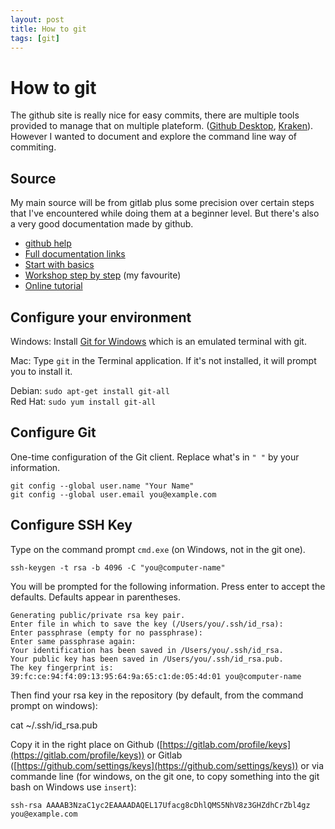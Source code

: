 ```yaml
---
layout: post
title: How to git
tags: [git]
---
```


# How to git

The github site is really nice for easy commits, there are multiple tools provided to manage that on multiple plateform. ([Github Desktop](https://desktop.github.com/), [Kraken](https://support.gitkraken.com/how-to-install)).
However I wanted to document and explore the command line way of commiting.

## Source

My main source will be from gitlab plus some precision over certain steps that I've encountered while doing them at a beginner level. But there's also a very good documentation made by github.

- [github help](https://help.github.com/)
- [Full documentation links](https://docs.gitlab.com/ce/README.html)
- [Start with basics](https://docs.gitlab.com/ce/gitlab-basics/README.html)
- [Workshop step by step](https://docs.gitlab.com/ce/university/training/user_training.html#committing) (my favourite)
- [Online tutorial](https://github.com/settings/keys)

## Configure your environment

Windows: Install [Git for Windows](https://git-for-windows.github.io) which is an emulated terminal with git.

Mac: Type `git` in the Terminal application. If it's not installed, it will prompt you to install it.

Debian: `sudo apt-get install git-all`</br>
Red Hat: `sudo yum install git-all`

## Configure Git

One-time configuration of the Git client. Replace what's in `" "` by your information.

	git config --global user.name "Your Name"
	git config --global user.email you@example.com


## Configure SSH Key

Type on the command prompt `cmd.exe` (on Windows, not in the git one). 

	ssh-keygen -t rsa -b 4096 -C "you@computer-name"

You will be prompted for the following information. Press enter to accept the defaults. Defaults appear in parentheses.

    Generating public/private rsa key pair.
    Enter file in which to save the key (/Users/you/.ssh/id_rsa):
    Enter passphrase (empty for no passphrase):
    Enter same passphrase again:
    Your identification has been saved in /Users/you/.ssh/id_rsa.
    Your public key has been saved in /Users/you/.ssh/id_rsa.pub.
    The key fingerprint is:
    39:fc:ce:94:f4:09:13:95:64:9a:65:c1:de:05:4d:01 you@computer-name

Then find your rsa key in the repository (by default, from the command prompt on windows):

cat ~/.ssh/id_rsa.pub

Copy it in the right place on Github ([https://gitlab.com/profile/keys](https://gitlab.com/profile/keys)) or Gitlab ([https://github.com/settings/keys](https://github.com/settings/keys)) or via commande line (for windows, on the git one, to copy something into the git bash on Windows use `insert`):

	ssh-rsa AAAAB3NzaC1yc2EAAAADAQEL17Ufacg8cDhlQMS5NhV8z3GHZdhCrZbl4gz you@example.com